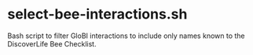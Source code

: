# select-bee-interactions.sh
Bash script to filter GloBI interactions to include only names known to the DiscoverLife Bee Checklist.
